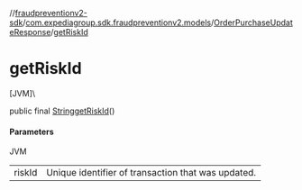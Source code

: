 //[fraudpreventionv2-sdk](../../../index.md)/[com.expediagroup.sdk.fraudpreventionv2.models](../index.md)/[OrderPurchaseUpdateResponse](index.md)/[getRiskId](get-risk-id.md)

# getRiskId

[JVM]\

public final [String](https://docs.oracle.com/javase/8/docs/api/java/lang/String.html)[getRiskId](get-risk-id.md)()

#### Parameters

JVM

| | |
|---|---|
| riskId | Unique identifier of transaction that was updated. |
